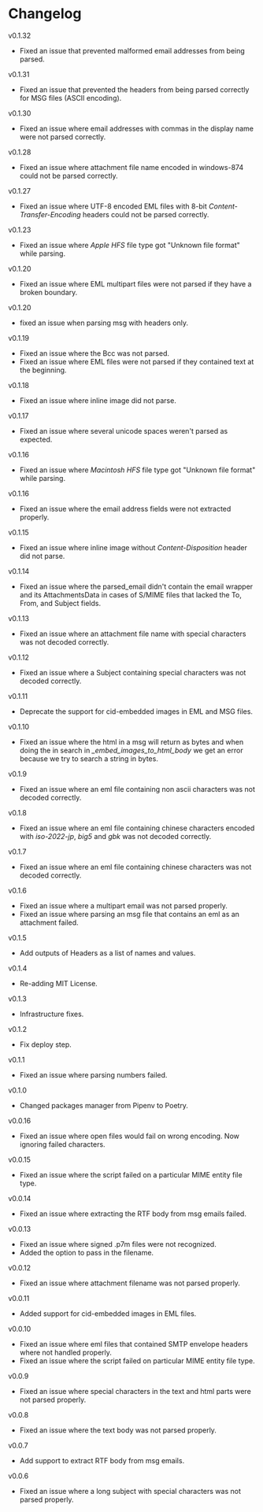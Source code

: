 # Changelog

v0.1.32
* Fixed an issue that prevented malformed email addresses from being parsed.

v0.1.31
* Fixed an issue that prevented the headers from being parsed correctly for MSG files (ASCII encoding).

v0.1.30
* Fixed an issue where email addresses with commas in the display name were not parsed correctly.

v0.1.28
* Fixed an issue where attachment file name encoded in windows-874 could not be parsed correctly.

v0.1.27
* Fixed an issue where UTF-8 encoded EML files with 8-bit *Content-Transfer-Encoding* headers could not be parsed correctly.

v0.1.23
* Fixed an issue where *Apple HFS* file type got "Unknown file format" while parsing.

v0.1.20
* Fixed an issue where EML multipart files were not parsed if they have a broken boundary.

v0.1.20
* fixed an issue when parsing msg with headers only.

v0.1.19
* Fixed an issue where the Bcc was not parsed.
* Fixed an issue where EML files were not parsed if they contained text at the beginning.

v0.1.18
* Fixed an issue where inline image did not parse.

v0.1.17
* Fixed an issue where several unicode spaces weren't parsed as expected.

v0.1.16
* Fixed an issue where *Macintosh HFS* file type got "Unknown file format" while parsing.

v0.1.16
* Fixed an issue where the email address fields were not extracted properly.

v0.1.15
* Fixed an issue where inline image without *Content-Disposition* header did not parse.

v0.1.14
* Fixed an issue where the parsed_email didn't contain the email wrapper and its AttachmentsData in cases of S/MIME files that lacked the To, From, and Subject fields.

v0.1.13
* Fixed an issue where an attachment file name with special characters was not decoded correctly.

v0.1.12
* Fixed an issue where a Subject containing special characters was not decoded correctly.

v0.1.11
* Deprecate the support for cid-embedded images in EML and MSG files.

v0.1.10
* Fixed an issue where the html in a msg will return as bytes and when doing the in search in *_embed_images_to_html_body* we get an error because we try to search a string in bytes.

v0.1.9
* Fixed an issue where an eml file containing non ascii characters was not decoded correctly.

v0.1.8
* Fixed an issue where an eml file containing chinese characters encoded with *iso-2022-jp*, *big5* and *gbk* was not decoded correctly.

v0.1.7
* Fixed an issue where an eml file containing chinese characters was not decoded correctly.

v0.1.6
* Fixed an issue where a multipart email was not parsed properly.
* Fixed an issue where parsing an msg file that contains an eml as an attachment failed.

v0.1.5
* Add outputs of Headers as a list of names and values.

v0.1.4
* Re-adding MIT License.

v0.1.3
* Infrastructure fixes.

v0.1.2
* Fix deploy step.

v0.1.1
* Fixed an issue where parsing numbers failed.

v0.1.0
* Changed packages manager from Pipenv to Poetry.

v0.0.16
* Fixed an issue where open files would fail on wrong encoding. Now ignoring failed characters.

v0.0.15
* Fixed an issue where the script failed on a particular MIME entity file type.

v0.0.14
* Fixed an issue where extracting the RTF body from msg emails failed.

v0.0.13
* Fixed an issue where signed .p7m files were not recognized.
* Added the option to pass in the filename.

v0.0.12
* Fixed an issue where attachment filename was not parsed properly.

v0.0.11
* Added support for cid-embedded images in EML files.

v0.0.10
* Fixed an issue where eml files that contained SMTP envelope headers where not handled properly.
* Fixed an issue where the script failed on particular MIME entity file type.

v0.0.9
* Fixed an issue where special characters in the text and html parts were not parsed properly.

v0.0.8
* Fixed an issue where the text body was not parsed properly.

v0.0.7
* Add support to extract RTF body from msg emails.

v0.0.6
* Fixed an issue where a long subject with special characters was not parsed properly.
